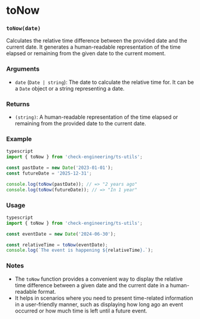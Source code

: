 # toNow

### `toNow(date)`

Calculates the relative time difference between the provided date and the current date. It generates a human-readable representation of the time elapsed or remaining from the given date to the current moment.

### Arguments

* `date` (`Date | string`): The date to calculate the relative time for. It can be a `Date` object or a string representing a date.

### Returns

* `(string)`: A human-readable representation of the time elapsed or remaining from the provided date to the current date.

### Example

```typescript
typescript
import { toNow } from 'check-engineering/ts-utils';

const pastDate = new Date('2023-01-01');
const futureDate = '2025-12-31';

console.log(toNow(pastDate)); // => "2 years ago"
console.log(toNow(futureDate)); // => "In 1 year"
```

### Usage

```typescript
typescript
import { toNow } from 'check-engineering/ts-utils';

const eventDate = new Date('2024-06-30');

const relativeTime = toNow(eventDate);
console.log(`The event is happening ${relativeTime}.`);
```

### Notes

* The `toNow` function provides a convenient way to display the relative time difference between a given date and the current date in a human-readable format.
* It helps in scenarios where you need to present time-related information in a user-friendly manner, such as displaying how long ago an event occurred or how much time is left until a future event.
